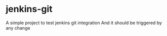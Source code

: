# jenkins-git

A simple project to test jenkins git integration
And it should be triggered by any change
